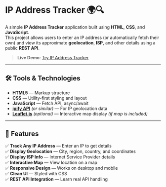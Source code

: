 # IP Address Tracker 🌍🔍

A simple **IP Address Tracker** application built using **HTML**, **CSS**, and **JavaScript**.  
This project allows users to enter an IP address (or automatically fetch their own) and view its approximate **geolocation**, **ISP**, and other details using a public **REST API**.

> **Live Demo**: [Try IP Address Tracker](https://flavia3107.github.io/freecodecamp-ip-tracker/)

---

## 🛠 Tools & Technologies  

- **HTML5** — Markup structure  
- **CSS** — Utility-first styling and layout  
- **JavaScript** — Fetch API, async/await  
- **[ipify API](https://geo.ipify.org/)** *(or similar)* — For IP geolocation data  
- **[Leaflet.js](https://leafletjs.com/)** *(optional)* — Interactive map display *(if map is included)*  

---

## 📂 Features  

✅ **Track Any IP Address** — Enter an IP to get details  
✅ **Display Geolocation** — City, region, country, and coordinates  
✅ **Display ISP Info** — Internet Service Provider details  
✅ **Interactive Map** — View location on a map  
✅ **Responsive Design** — Works on desktop and mobile  
✅ **Clean UI** — Styled with CSS  
✅ **REST API Integration** — Learn real API handling  
